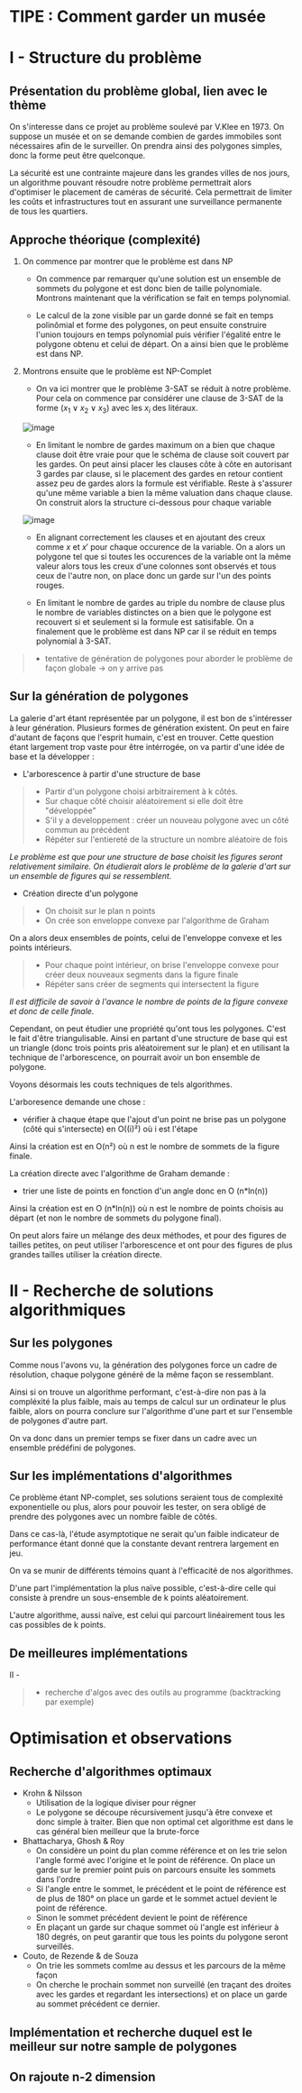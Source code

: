 
# TIPE : Comment garder un musée

# I - Structure du problème

## Présentation du problème global, lien avec le thème

On s'interesse dans ce projet au problème soulevé par V.Klee en 1973. On suppose un musée et on se demande combien de gardes immobiles sont nécessaires afin de le surveiller. On prendra ainsi des polygones simples, donc la forme peut être quelconque.

La sécurité est une contrainte majeure dans les grandes villes de nos jours, un algorithme pouvant résoudre notre problème permettrait alors d'optimiser le placement de caméras de sécurité. Cela permettrait de limiter les coûts et infrastructures tout en assurant une surveillance permanente de tous les quartiers.

## Approche théorique (complexité)

1. On commence par montrer que le problème est dans NP

    - On commence par remarquer qu'une solution est un ensemble de sommets du polygone et est donc bien de taille polynomiale. Montrons maintenant que la vérification se fait en temps polynomial.

    - Le calcul de la zone visible par un garde donné se fait en temps polinômial et forme des polygones, on peut ensuite construire l'union toujours en temps polynomial puis vérifier l'égalité entre le polygone obtenu et celui de départ. On a ainsi bien que le problème est dans NP.


2. Montrons ensuite que le problème est NP-Complet

    - On va ici montrer que le problème 3-SAT se réduit à notre problème. Pour cela on commence par considérer une clause de 3-SAT de la forme $(x_1\lor x_2\lor x_3)$ avec les $x_i$ des litéraux.

    ![image](./src/resources/VGSP_schemas.png)

    - En limitant le nombre de gardes maximum on a bien que chaque clause doit être vraie pour que le schéma de clause soit couvert par les gardes. On peut ainsi placer les  clauses côte à côte en autorisant 3 gardes par clause, si le placement des gardes en retour contient assez peu de gardes alors la formule est vérifiable. Reste à s'assurer qu'une même variable a bien la même valuation dans chaque clause. On construit alors la structure ci-dessous pour chaque variable

    ![image](./src/resources/UNICITY_valuate.png)

    - En alignant correctement les clauses et en ajoutant des creux comme $x$ et $x'$ pour chaque occurence de la variable. On a alors un polygone tel que si toutes les occurences de la variable ont la même valeur alors tous les creux d'une colonnes sont observés et tous ceux de l'autre non, on place donc un garde sur l'un des points rouges.

    - En limitant le nombre de gardes au triple du nombre de clause plus le nombre de variables distinctes on a bien que le polygone est recouvert si et seulement si la formule est satisifable. On a finalement que le problème est dans NP car il se réduit en temps polynomial à 3-SAT.

> - tentative de génération de polygones pour aborder le problème de façon globale → on y arrive pas

## Sur la génération de polygones

La galerie d'art étant représentée par un polygone, il est bon de s'intéresser à leur génération. Plusieurs formes de génération
existent. On peut en faire d'autant de façons que l'esprit humain, c'est en trouver. Cette question étant largement trop vaste
pour être intérrogée, on va partir d'une idée de base et la développer :

- L'arborescence à partir d'une structure de base

> - Partir d'un polygone choisi arbitrairement à k côtés.
> - Sur chaque côté choisir aléatoirement si elle doit être "développée"
> - S'il y a developpement : créer un nouveau polygone avec un côté commun au précédent
> - Répéter sur l'entiereté de la structure un nombre aléatoire de fois


_Le problème est que pour une structure de base choisit les figures seront relativement similaire.
On étudierait alors le problème de la galerie d'art sur un ensemble de figures qui se ressemblent._

- Création directe d'un polygone

> - On choisit sur le plan n points
> - On crée son enveloppe convexe par l'algorithme de Graham

On a alors deux ensembles de points, celui de l'enveloppe convexe et les points intérieurs.

> - Pour chaque point intérieur, on brise l'enveloppe convexe pour créer deux nouveaux segments dans la figure finale
> - Répéter sans créer de segments qui intersectent la figure

_Il est difficile de savoir à l'avance le nombre de points de la figure convexe et donc de celle finale._


Cependant, on peut étudier une propriété qu'ont tous les polygones. C'est le fait d'être triangulisable.
Ainsi en partant d'une structure de base qui est un triangle (donc trois points pris aléatoirement sur le plan) et
en utilisant la technique de l'arborescence, on pourrait avoir un bon ensemble de polygone.


Voyons désormais les couts techniques de tels algorithmes.

L'arboresence demande une chose :

   - vérifier à chaque étape que l'ajout d'un point ne brise pas un polygone (côté qui s'intersecte) en O((i)²) où i est l'étape

Ainsi la création est en O(n²) où n est le nombre de sommets de la figure finale.

La création directe avec l'algorithme de Graham demande :

   - trier une liste de points en fonction d'un angle donc en O (n*ln(n))

Ainsi la création est en O (n*ln(n)) où n est le nombre de points choisis au départ (et non le nombre de sommets du polygone final).

On peut alors faire un mélange des deux méthodes, et pour des figures de tailles petites, on peut utiliser l'arborescence
et ont pour des figures de plus grandes tailles utiliser la création directe.

# II - Recherche de solutions algorithmiques

## Sur les polygones

Comme nous l'avons vu, la génération des polygones force un cadre de résolution, chaque polygone généré de la même façon
se ressemblant.

Ainsi si on trouve un algorithme performant, c'est-à-dire non pas à la compléxité la plus faible, mais au temps 
de calcul sur un ordinateur le plus faible, alors on pourra conclure sur l'algorithme d'une part et sur l'ensemble
de polygones d'autre part.

On va donc dans un premier temps se fixer dans un cadre avec un ensemble prédéfini de polygones.

## Sur les implémentations d'algorithmes

Ce problème étant NP-complet, ses solutions seraient tous de complexité exponentielle ou plus, alors 
pour pouvoir les tester, on sera obligé de prendre des polygones avec un nombre faible de côtés.

Dans ce cas-là, l'étude asymptotique ne serait qu'un faible indicateur de performance étant donné que la 
constante devant rentrera largement en jeu.


On va se munir de différents témoins quant à l'efficacité de nos algorithmes.

D'une part l'implémentation la plus naïve possible, c'est-à-dire celle qui consiste à prendre un sous-ensemble
de k points aléatoirement.

L'autre algorithme, aussi naïve, est celui qui parcourt linéairement tous les cas possibles de k points.


## De meilleures implémentations

II -
> - recherche d'algos avec des outils au programme (backtracking par exemple)

# Optimisation et observations

## Recherche d'algorithmes optimaux
- Krohn & Nilsson
    - Utilisation de la logique diviser pour régner
    - Le polygone se découpe récursivement jusqu'à être convexe et donc simple à traiter. Bien que non optimal cet algorithme est dans le cas général bien meilleur que la brute-force
- Bhattacharya, Ghosh & Roy
    - On considère un point du plan comme référence et on les trie selon l'angle formé avec l'origine et le point de référence. On place un garde sur le premier point puis on parcours ensuite les sommets dans l'ordre
    - Si l'angle entre le sommet, le précédent et le point de référence est de plus de 180° on place un garde et le sommet actuel devient le point de référence.
    - Sinon le sommet précédent devient le point de référence
    - En plaçant un garde sur chaque sommet où l'angle est inférieur à 180 degrés, on peut garantir que tous les points du polygone seront surveillés.
- Couto, de Rezende & de Souza
    - On trie les sommets comlme au dessus et les parcours de la même façon
    - On cherche le prochain sommet non surveillé (en traçant des droites avec les gardes et regardant les intersections) et on place un garde au sommet précédent ce dernier.

## Implémentation et recherche duquel est le meilleur sur notre sample de polygones
## On rajoute n-2 dimension

